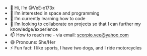 - 👋 Hi, I’m @VeE-x173x
- 👀 I’m interested in space and programming
- 🌱 I’m currently learning how to code
- 💞️ I’m looking to collaborate on projects so that I can further my knowledge/experience
- 📫 How to reach me - via email: scorpio.vee@yahoo.com
- 😄 Pronouns: She/Her
- ⚡ Fun fact: I like sports, I have two dogs, and I ride motorcycles

<!---
VeE-x173x/VeE-x173x is a ✨ special ✨ repository because its `README.md` (this file) appears on your GitHub profile.
You can click the Preview link to take a look at your changes.
--->
